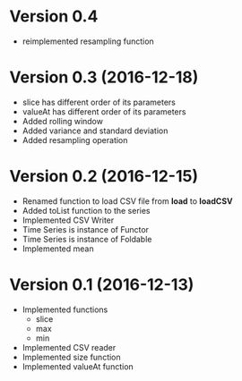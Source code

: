 # Version 0.4

  * reimplemented resampling function


# Version 0.3 (2016-12-18)

  * slice has different order of its parameters
  * valueAt has different order of its parameters
  * Added rolling window
  * Added variance and standard deviation
  * Added resampling operation


# Version 0.2 (2016-12-15)

  * Renamed function to load CSV file from **load** to **loadCSV**
  * Added toList function to the series
  * Implemented CSV Writer
  * Time Series is instance of Functor
  * Time Series is instance of Foldable
  * Implemented mean
  

# Version 0.1 (2016-12-13)

  * Implemented functions
    * slice
    * max
    * min
  * Implemented CSV reader
  * Implemented size function
  * Implemented valueAt function
